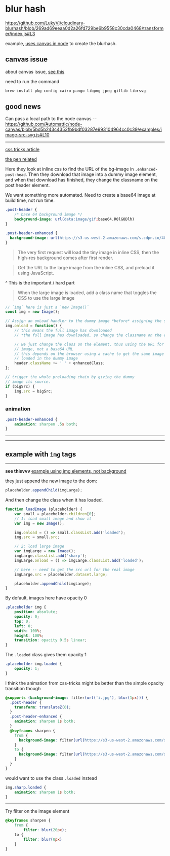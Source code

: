 # blur hash
https://github.com/LukyVj/cloudinary-blurhash/blob/269ad69eeaa0d2a26fd729be6b9558c30cda0468/transformer/index.js#L3

example, [uses canvas in node](https://github.com/LukyVj/cloudinary-blurhash/blob/269ad69eeaa0d2a26fd729be6b9558c30cda0468/transformer/index.js#L4) to create the blurhash.

## canvas issue
about canvas issue, [see this](https://github.com/Automattic/node-canvas/issues/1733#issuecomment-761703018)

need to run the command
```bash
brew install pkg-config cairo pango libpng jpeg giflib librsvg
```

## good news
Can pass a local path to the node canvas -- https://github.com/Automattic/node-canvas/blob/5bd5b243c4353fb9bdf03287e993104964cc0c39/examples/image-src-svg.js#L10

----------------------------

[css tricks article](https://css-tricks.com/the-blur-up-technique-for-loading-background-images/#aa-a-working-example)

[the pen related](https://codepen.io/thatemil/pen/yYmaqG/?editors=0110)

Here they look at inline css to find the URL of the bg-image in `.enhanced-post-head`. Then they download that image into a dummy image element, and when that download has finished, they change the classname on the post header element.

We want something more automated. Need to create a base64 image at build time, not run time.

```css
.post-header {
    /* base 64 background image */
    background-image: url(data:image/gif;base64,R0lGODlh)
}

.post-header-enhanced {
  background-image: url(https://s3-us-west-2.amazonaws.com/s.cdpn.io/401949/largeimg.jpg);
}
```

>  The very first request will load the tiny image in inline CSS, then the high-res background comes after first render.

> Get the URL to the large image from the inline CSS, and preload it using JavaScript.

^ This is the important / hard part

> When the large image is loaded, add a class name that toggles the CSS to use the large image

```js
// `img` here is just a `new Image()`
const img = new Image();

// Assign an onLoad handler to the dummy image *before* assigning the src
img.onload = function() {
    // this means the full image has downloaded
    // *the full image has downloaded, so change the classname on the element*

    // we just change the class on the element, thus using the URL for the real
    // image, not a base64 URL
    // this depends on the browser using a cache to get the same image that we
    // loaded in the dummy image
    header.className += ' ' + enhancedClass;
};

// trigger the whole preloading chain by giving the dummy
// image its source.
if (bigSrc) {
    img.src = bigSrc;
}
```

### animation

```css
.post-header-enhanced {
    animation: sharpen .5s both;
}
```


-----------------------------------------------------------

************
## example with `img` tags
************

**see thisvvv**
[example using img elements, not background](https://blog.yipl.com.np/keep-on-hacking-frontend-quicktips-3-medium-site-like-image-loading-blur-effect-a7fe052c44f6)

they just append the new image to the dom:
```js
placeholder.appendChild(imgLarge);
```
And then change the class when it has loaded.

```js
function loadImage (placeholder) {
    var small = placeholder.children[0];
    // 1: load small image and show it
    var img = new Image();

    img.onload = () => small.classList.add('loaded');
    img.src = small.src;

    // 2: load large image
    var imgLarge = new Image();
    imgLarge.classList.add('sharp');
    imgLarge.onload = () => imgLarge.classList.add('loaded');

    // here -- need to get the src url for the real image
    imgLarge.src = placeholder.dataset.large;

    placeholder.appendChild(imgLarge);
}
```

By default, images here have opacity 0
```css
.placeholder img {
    position: absolute; 
    opacity: 0;
    top: 0;
    left: 0;
    width: 100%;
    height: 100%;
    transition: opacity 0.5s linear;
}
```

The `.loaded` class gives them opacity 1
```css
.placeholder img.loaded {
    opacity: 1;
}
```

I think the animation from css-tricks might be better than the simple opacity transition though
```css
@supports (background-image: filter(url('i.jpg'), blur(1px))) {
  .post-header {
    transform: translateZ(0);
  }
  .post-header-enhanced {
    animation: sharpen 1s both;
  }
  @keyframes sharpen {
    from {
      background-image: filter(url(https://s3-us-west-2.amazonaws.com/s.cdpn.io/401949/largeimg.jpg), blur(20px));
    }
    to {
      background-image: filter(url(https://s3-us-west-2.amazonaws.com/s.cdpn.io/401949/largeimg.jpg), blur(0px));
    }
  }
}
```

would want to use the class `.loaded` instead
```css
img.sharp.loaded {
    animation: sharpen 1s both;
}
```

----------

Try filter on the image element
```css
@keyframes sharpen {
    from {
        filter: blur(20px);
    to {
        filter: blur(0px)
    }
}
```
